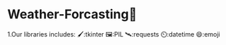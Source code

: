 # Weather-Forcasting🌈

1.Our libraries includes: 🖌️:tkinter  🖼️:PIL  🛰️:requests  ⏲️:datetime  😄:emoji

